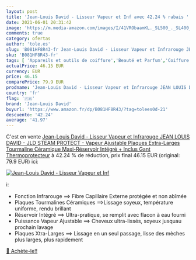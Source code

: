 ```yaml
---
layout: post
title: 'Jean-Louis David - Lisseur Vapeur et Inf avec 42.24 % rabais '
date: 2021-06-01 20:31:42
image: 'https://m.media-amazon.com/images/I/41VRObaamKL._SL500_._SL400_.jpg'
comments: true
category: ofertas
author: 'tole.es'
slug: 'B081HF8R43-fr Jean-Louis David - Lisseur Vapeur et Infrarouge JEAN LOUIS...'
sku: 'B081HF8R43-fr'
tags: [ 'Appareils et outils de coiffure','Beauté et Parfum','Coiffure et soins des cheveux','Fers à lisser','jean-louis david', ]
actualPrice: 46.15 EUR
currency: EUR
price: 46.15
comparePrice: 79.9 EUR
prodname: 'Jean-Louis David - Lisseur Vapeur et Infrarouge JEAN LOUIS DAVID - JLD STEAM PROTECT - Vapeur Ajustable  Plaques Extra-Larges Tourmaline Céramique  Maxi-Réservoir Intégré + Inclus Gant Thermoprotecteur'
country: 'fr'
flag: '🇫🇷'
brand: 'Jean-Louis David'
buyurl: 'https://www.amazon.fr/dp/B081HF8R43/?tag=tolees0d-21'
descuento: '42.24'
average: '41.97'
---
```


C'est en vente [Jean-Louis David - Lisseur Vapeur et Infrarouge JEAN LOUIS DAVID - JLD STEAM PROTECT - Vapeur Ajustable  Plaques Extra-Larges Tourmaline Céramique  Maxi-Réservoir Intégré + Inclus Gant Thermoprotecteur](https://www.amazon.fr/dp/B081HF8R43/?tag=tolees0d-21)  à  42.24 % de réduction, prix final  46.15 EUR (original: 79.9 EUR) ici:

[![Jean-Louis David - Lisseur Vapeur et Inf](https://m.media-amazon.com/images/I/41VRObaamKL._SL500_._SL400_.jpg)](https://www.amazon.fr/dp/B081HF8R43/?tag=tolees0d-21)

ℹ️:

- Fonction Infrarouge ==> Fibre Capillaire Externe protégée et non abîmée
- Plaques Tourmalines Céramiques ==>Lissage soyeux, température uniforme, rendu brillant
- Réservoir Intégré ==> Ultra-pratique, se remplit avec flacon à eau fourni
- Puissance Vapeur Ajustable ==> Cheveux ultra-lissés, soyeux jusquau prochain lavage
- Plaques Xtra-Larges ==> Lissage en un seul passage, lisse des mèches plus larges, plus rapidement

[🛒 Achète-le!!](https://www.amazon.fr/dp/B081HF8R43/?tag=tolees0d-21)
